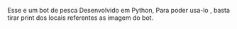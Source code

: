 Esse e um bot de pesca Desenvolvido em Python,
Para poder usa-lo , basta tirar print dos locais
referentes as imagem do bot.